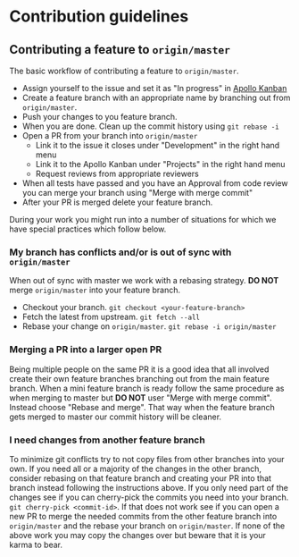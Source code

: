 # Contribution guidelines

## Contributing a feature to `origin/master`
The basic workflow of contributing a feature to `origin/master`.
* Assign yourself to the issue and set it as "In progress" in [Apollo Kanban](https://github.com/orgs/apollodao/projects/2/views/1)
* Create a feature branch with an appropriate name by branching out from `origin/master`.
* Push your changes to you feature branch.
* When you are done. Clean up the commit history using `git rebase -i`
* Open a PR from your branch into `origin/master`
	* Link it to the issue it closes under "Development" in the right hand menu
	* Link it to the Apollo Kanban under "Projects" in the right hand menu
	* Request reviews from appropriate reviewers
* When all tests have passed and you have an Approval from code review you can merge your branch using "Merge with merge commit"
* After your PR is merged delete your feature branch.

During your work you might run into a number of situations for which we have special practices which follow below.

### My branch has conflicts and/or is out of sync with `origin/master`
When out of sync with master we work with a rebasing strategy. **DO NOT** merge `origin/master` into your feature branch.
* Checkout your branch. `git checkout <your-feature-branch>`
* Fetch the latest from upstream. `git fetch --all`
* Rebase your change on `origin/master`. `git rebase -i origin/master`

### Merging a PR into a larger open PR
Being multiple people on the same PR it is a good idea that all involved create their own feature branches branching out from the main feature branch.
When a mini feature branch is ready follow the same procedure as when merging to master but **DO NOT** user "Merge with merge commit".
Instead choose "Rebase and merge". That way when the feature branch gets merged to master our commit history will be cleaner.

### I need changes from another feature branch
To minimize git conflicts try to not copy files from other branches into your own.
If you need all or a majority of the changes in the other branch, consider rebasing on that feature branch and creating your PR into that branch instead
following the instructions above.
If you only need part of the changes see if you can cherry-pick the commits you need into your branch. `git cherry-pick <commit-id>`. 
If that does not work see if you can open a new PR to merge the needed commits from the other feature branch into `origin/master` and the rebase your branch on `origin/master`.
If none of the above work you may copy the changes over but beware that it is your karma to bear.



